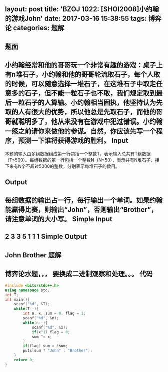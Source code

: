 layout: post
title: 'BZOJ 1022: [SHOI2008]小约翰的游戏John'
date: 2017-03-16 15:38:55
tags: 博弈论
categories: 题解
---
题面
---------------
小约翰经常和他的哥哥玩一个非常有趣的游戏：桌子上有n堆石子，小约翰和他的哥哥轮流取石子，每个人取的时候，可以随意选择一堆石子，在这堆石子中取走任意多的石子，但不能一粒石子也不取，我们规定取到最后一粒石子的人算输。小约翰相当固执，他坚持认为先取的人有很大的优势，所以他总是先取石子，而他的哥哥就聪明多了，他从来没有在游戏中犯过错误。小约翰一怒之前请你来做他的参谋。自然，你应该先写一个程序，预测一下谁将获得游戏的胜利。
Input
---------------
本题的输入由多组数据组成第一行包括一个整数T，表示输入总共有T组数据（T≤500）。每组数据的第一行包括一个整数N（N≤50），表示共有N堆石子，接下来有N个不超过5000的整数，分别表示每堆石子的数目。

Output
---------------
每组数据的输出占一行，每行输出一个单词。如果约翰能赢得比赛，则输出“John”，否则输出“Brother”，请注意单词的大小写。
Simple Input
---------------
2
3
3 5 1
1
1
Simple Output
---------------
John
Brother
题解
---------------
博弈论水题，，，
要换成二进制观察和处理。。。
代码
---------------
```cpp
#include <bits/stdc++.h>
using namespace std;
int T;
int main(){
	scanf("%d", &T);
	while(T--){
		int n, x, sum = 0, flag = 1;
		scanf("%d", &n);
		while(n--){
			scanf("%d", &x);
			if(x^1) flag = 0;
			sum ^= x;
		}
		if(flag) sum = !sum;
		puts(sum ? "John" : "Brother");
	}
	return 0;
}
```